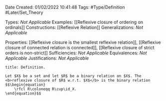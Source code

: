 <div class="topSpace"></div>

Date Created: 01/02/2022 10:41:48
Tags: #Type/Definition #Later/Set_Theory

Types: <i>Not Applicable</i>
Examples: [[Reflexive closure of ordering on ordinals]]
Constructions: [[Reflexive Relation]]
Generalizations: <i>Not Applicable</i>

Properties: [[Reflexive closure is the smallest reflexive relation]], [[Reflexive closure of connected relation is connected]], [[Reflexive closure of strict orders is non-strict]]
Sufficiencies: <i>Not Applicable</i>
Equivalences: <i>Not Applicable</i>
Justifications: <i>Not Applicable</i>

``` ad-Definition
title: Definition.

Let $X$ be a set and let $R$ be a binary relation on $X$. The <b>reflexive closure of $R$ w.r.t. $X$</b> is the binary relation
$$\begin{equation}
    \rfcl R\coloneqq R\cup\id_X.
\end{equation}$$

```
